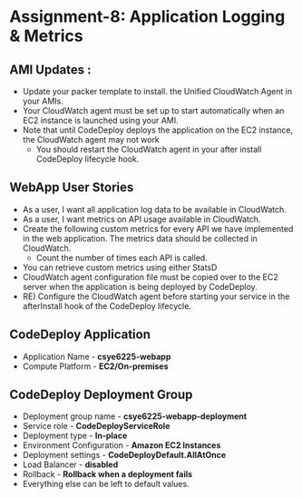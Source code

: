 # Assignment-8: Application Logging & Metrics

## AMI Updates :
* Update your packer template to install. the Unified CloudWatch Agent in your AMIs.
* Your CloudWatch agent must be set up to start automatically when an EC2 instance is launched using your AMI.
* Note that until CodeDeploy deploys the application on the EC2 instance, the CloudWatch agent may not work 
    * You should restart the CloudWatch agent in your after install CodeDeploy lifecycle hook.

## WebApp User Stories
* As a user, I want all application log data to be available in CloudWatch.
* As a user, I want metrics on API usage available in CloudWatch.
* Create the following custom metrics for every API we have implemented in the web application. The metrics data should be collected in CloudWatch.
    * Count the number of times each API is called.
* You can retrieve custom metrics using either StatsD
* CloudWatch agent configuration file must be copied over to the EC2 server when the application is being deployed by CodeDeploy.
* RE) Configure the CloudWatch agent before starting your service in the afterInstall hook of the CodeDeploy lifecycle.


## CodeDeploy Application
- Application Name - **csye6225-webapp**
- Compute Platform - **EC2/On-premises**

## CodeDeploy Deployment Group
- Deployment group name - **csye6225-webapp-deployment**
- Service role - **CodeDeployServiceRole**
- Deployment type - **In-place**
- Environment Configuration - **Amazon EC2 Instances**
- Deployment settings - **CodeDeployDefault.AllAtOnce**
- Load Balancer - **disabled**
- Rollback - **Rollback when a deployment fails**
- Everything else can be left to default values.
